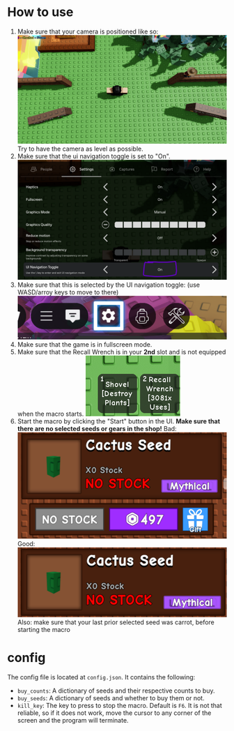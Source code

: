 # How to use
1. Make sure that your camera is positioned like so:
![alignment image](alignment.png "Alignment")
Try to have the camera as level as possible.
2. Make sure that the ui navigation toggle is set to "On".
![UI navigation](uinav.png "UI Navigation")
3. Make sure that this is selected by the UI navigation toggle: (use WASD/arroy keys to move to there)
![start](start.png "start")
4. Make sure that the game is in fullscreen mode.
5. Make sure that the Recall Wrench is in your **2nd** slot and is not equipped when the macro starts.
![Wrench](wrench.png "Wrench")
6. Start the macro by clicking the "Start" button in the UI.
**Make sure that there are no selected seeds or gears in the shop!**
Bad:
![bad selection](bad_selection.png "Bad selection")
Good:
![good selection](good_selection.png "Good selection")
Also: make sure that your last prior selected seed was carrot, before starting the macro
# config
The config file is located at `config.json`. It contains the following:
* `buy_counts`: A dictionary of seeds and their respective counts to buy.
* `buy_seeds`: A dictionary of seeds and whether to buy them or not.
* `kill_key`: The key to press to stop the macro. Default is `F6`. It is not that reliable, so if it does not work, move the cursor to any corner of the screen and the program will terminate.